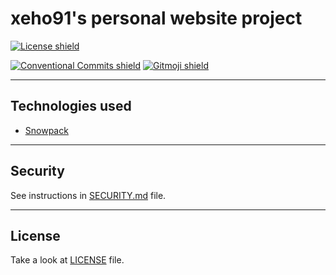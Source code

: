 # xeho91's personal website project

[![License shield]](./LICENSE)

[License shield]: https://img.shields.io/github/license/xeho91/personal-website

[![Conventional Commits shield]][Conventional Commits URL]
[![Gitmoji shield]][Gitmoji URL]

[Gitmoji shield]: https://img.shields.io/badge/gitmoji-%20😜%20😍-FFDD67.svg?style=flat-square
[Gitmoji URL]: https://gitmoji.dev
[Conventional Commits shield]: https://img.shields.io/badge/Conventional%20Commits-1.0.0-yellow.svg
[Conventional Commits URL]: https://conventionalcommits.org

---

## Technologies used

- [Snowpack]

[Snowpack]: https://www.snowpack.dev/

---

## Security

See instructions in [SECURITY.md](./SECURITY.md) file.

---

## License

Take a look at [LICENSE](./LICENSE) file.
